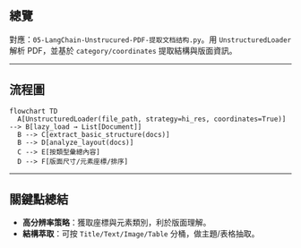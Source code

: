 ## 總覽

對應：`05-LangChain-Unstrucured-PDF-提取文档结构.py`。用 `UnstructuredLoader` 解析 PDF，並基於 `category/coordinates` 提取結構與版面資訊。

---

## 流程圖

```mermaid
flowchart TD
  A[UnstructuredLoader(file_path, strategy=hi_res, coordinates=True)] --> B[lazy_load → List[Document]]
  B --> C[extract_basic_structure(docs)]
  B --> D[analyze_layout(docs)]
  C --> E[按類型彙總內容]
  D --> F[版面尺寸/元素座標/排序]
```

---

## 關鍵點總結

- **高分辨率策略**：獲取座標與元素類別，利於版面理解。
- **結構萃取**：可按 `Title/Text/Image/Table` 分桶，做主題/表格抽取。


